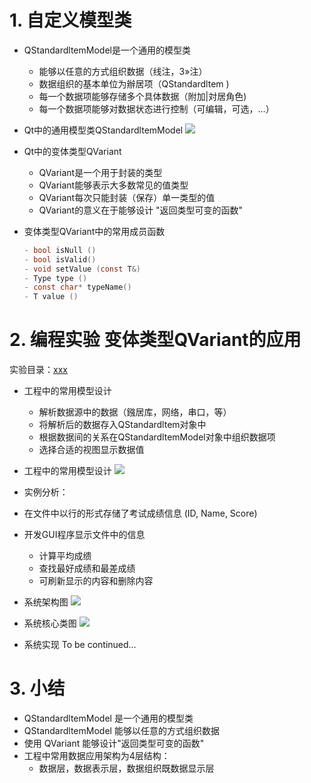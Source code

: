 # 1. 自定义模型类
- QStandardltemModel是一个通用的模型类
    - 能够以任意的方式组织数据（线注，3»注）
    - 数据组织的基本单位为辦居项（QStandardltem )
    - 每一个数据项能够存储多个具体数据（附加|対居角色)
    - 每一个数据项能够对数据状态进行控制（可编辑，可选，…）

-  Qt中的通用模型类QStandardltemModel
    ![](vx_images/.png)

- Qt中的变体类型QVariant
    - QVariant是一个用于封装的类型
    - QVariant能够表示大多数常见的值类型
    - QVariant每次只能封装（保存）单一类型的值
    - QVariant的意义在于能够设计 "返回类型可变的函数"

- 变体类型QVariant中的常用成员函数

    ```c
    - bool isNull ()
    - bool isValid()
    - void setValue (const T&)
    - Type type ()
    - const char* typeName()
    - T value ()
    ```

# 2. 编程实验 变体类型QVariant的应用
实验目录：[xxx](vx_attachments\xxx)

- 工程中的常用模型设计
    - 解析数据源中的数据（鏹居库，网络，串口，等）
    - 将解析后的数据存入QStandardltem对象中
    - 根据数据间的关系在QStandardltemModel对象中组织数据项
    - 选择合适的视图显示数据值

- 工程中的常用模型设计
    ![](vx_images/.png)


- 实例分析：
- 在文件中以行的形式存储了考试成绩信息 (ID, Name, Score)
- 开发GUI程序显示文件中的信息
    - 计算平均成缋
    - 查找最好成绩和最差成绩
    - 可刷新显示的内容和删除内容


- 系统架构图
    ![](vx_images/.png)

- 系统核心类图
    ![](vx_images/.png)

- 系统实现
    To be continued…


# 3. 小结
- QStandardltemModel 是一个通用的模型类
- QStandardltemModel 能够以任意的方式组织数据
- 使用 QVariant 能够设计"返回类型可变的函数"
- 工程中常用数据应用架构为4层结构：
    - 数据层，数据表示层，数据组织既数据显示层